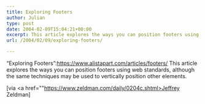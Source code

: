 ```yaml
---
title: Exploring Footers
author: Julian
type: post
date: 2004-02-09T15:04:21+00:00
excerpt: This article explores the ways you can position footers using web standards, although the same techniques may be used to vertically position other elements.
url: /2004/02/09/exploring-footers/

---
```

&#8220;Exploring Footers&#8221;:https://www.alistapart.com/articles/footers/ This article explores the ways you can position footers using web standards, although the same techniques may be used to vertically position other elements.
  
<!--more-->


  
[via <a href=""https://www.zeldman.com/daily/0204c.shtml>Jeffrey Zeldman</a>]